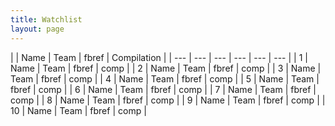 ```yaml
---
title: Watchlist
layout: page
---
```


|  | Name | Team | fbref | Compilation |
| --- | --- | --- | --- | --- | --- |
| 1 | Name | Team | fbref | comp |
| 2 | Name | Team | fbref | comp |
| 3 | Name | Team | fbref | comp |
| 4 | Name | Team | fbref | comp |
| 5 | Name | Team | fbref | comp |
| 6 | Name | Team | fbref | comp |
| 7 | Name | Team | fbref | comp |
| 8 | Name | Team | fbref | comp |
| 9 | Name | Team | fbref | comp |
| 10 | Name | Team | fbref | comp |
